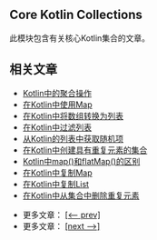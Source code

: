 ## Core Kotlin Collections

此模块包含有关核心Kotlin集合的文章。

## 相关文章

+ [Kotlin中的聚合操作](docs/Kotlin中的聚合操作.md)
+ [在Kotlin中使用Map](docs/在Kotlin中使用Map.md)
+ [在Kotlin中将数组转换为列表](docs/在Kotlin中将数组转换为列表.md)
+ [在Kotlin中过滤列表](docs/在Kotlin中过滤列表.md)
+ [从Kotlin的列表中获取随机项](docs/从Kotlin的列表中获取随机项.md)
+ [在Kotlin中创建具有重复元素的集合](docs/在Kotlin中创建具有重复元素的集合.md)
+ [Kotlin中map()和flatMap()的区别](docs/Kotlin中map()和flatMap()的区别.md)
+ [在Kotlin中复制Map](docs/在Kotlin中复制Map.md)
+ [在Kotlin中复制List](docs/在Kotlin中复制List.md)
+ [在Kotlin中从集合中删除重复元素](docs/在Kotlin中从集合中删除重复元素.md)

- 更多文章： [[<-- prev]](../kotlin-core-collections-1/README.md)
- 更多文章： [[next -->]](../kotlin-core-collections-3/README.md)